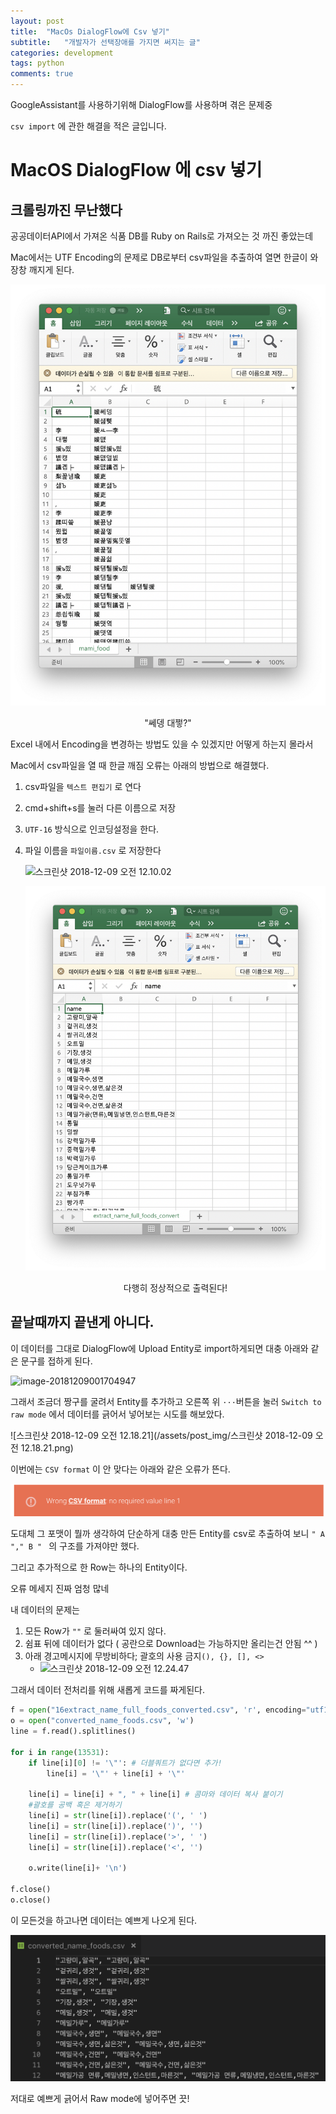 ```yaml
---
layout: post
title:  "MacOs DialogFlow에 Csv 넣기"
subtitle:   "개발자가 선택장애를 가지면 써지는 글"
categories: development
tags: python
comments: true
---
```


GoogleAssistant를 사용하기위해 DialogFlow를 사용하며 겪은 문제중 

`csv import` 에 관한 해결을 적은 글입니다.



# MacOS DialogFlow 에 csv 넣기
## 크롤링까진 무난했다

공공데이터API에서 가져온 식품 DB를 Ruby on Rails로 가져오는 것 까진 좋았는데

Mac에서는 UTF Encoding의 문제로 DB로부터 csv파일을 추출하여 열면 한글이 와장창 깨지게 된다.

![image-20181209001235334](/assets/post_img/image-20181209001235334.png)

<center>"쎄뎅 대쩧?"</center>



Excel 내에서 Encoding을 변경하는 방법도 있을 수 있겠지만 어떻게 하는지 몰라서

Mac에서 csv파일을 열 때 한글 깨짐 오류는 아래의 방법으로 해결했다.

1. csv파일을 `텍스트 편집기` 로 연다

2. cmd+shift+s를 눌러 다른 이름으로 저장

3. `UTF-16` 방식으로 인코딩설정을 한다.

4. 파일 이름을 `파일이름.csv` 로 저장한다

   ![스크린샷 2018-12-09 오전 12.10.02](/assets/post_img/%E1%84%89%E1%85%B3%E1%84%8F%E1%85%B3%E1%84%85%E1%85%B5%E1%86%AB%E1%84%89%E1%85%A3%E1%86%BA%202018-12-09%20%E1%84%8B%E1%85%A9%E1%84%8C%E1%85%A5%E1%86%AB%2012.10.02.png)

   ![image-20181209001421956](/assets/post_img/image-20181209001421956.png)

   <center>다행히 정상적으로 출력된다!</center>



## 끝날때까지 끝낸게 아니다.

이 데이터를 그대로 DialogFlow에 Upload Entity로 import하게되면 대충 아래와 같은 문구를 접하게 된다.

![image-20181209001704947](/assets/post_img/image-20181209001704947.png)

그래서 조금더 짱구를 굴려서 Entity를 추가하고 오른쪽 위 `···`버튼을 눌러 `Switch to raw mode` 에서 데이터를 긁어서 넣어보는 시도를 해보았다.

![스크린샷 2018-12-09 오전 12.18.21](/assets/post_img/스크린샷 2018-12-09 오전 12.18.21.png)

이번에는 `CSV format` 이 안 맞다는 아래와 같은 오류가 뜬다.

![image-20181209002016894](/assets/post_img/image-20181209002016894.png)

도대체 그 포맷이 뭘까 생각하여 단순하게 대충 만든 Entity를 csv로 추출하여 보니 `" A "," B " ` 의 구조를 가져야만 했다.

그리고 추가적으로 한 Row는 하나의 Entity이다.

오류 메세지 진짜 엄청 많네

내 데이터의 문제는 

1. 모든 Row가 `""` 로 둘러싸여 있지 않다.
2. 쉼표 뒤에 데이터가 없다 ( 공란으로 Download는 가능하지만 올리는건 안됨 ^^ )
3. 아래 경고메시지에 무방비하다; 괄호의 사용 금지`(), {}, [], <>`
   - ![스크린샷 2018-12-09 오전 12.24.47](/assets/post_img/%E1%84%89%E1%85%B3%E1%84%8F%E1%85%B3%E1%84%85%E1%85%B5%E1%86%AB%E1%84%89%E1%85%A3%E1%86%BA%202018-12-09%20%E1%84%8B%E1%85%A9%E1%84%8C%E1%85%A5%E1%86%AB%2012.24.47.png)

그래서 데이터 전처리를 위해 새롭게 코드를 짜게된다.

```python
f = open("16extract_name_full_foods_converted.csv", 'r', encoding="utf16", errors='ignore')
o = open("converted_name_foods.csv", 'w')
line = f.read().splitlines()

for i in range(13531):
	if line[i][0] != '\"': # 더블쿼트가 없다면 추가!
		line[i] = '\"' + line[i] + '\"'
	
	line[i] = line[i] + ", " + line[i] # 콤마와 데이터 복사 붙이기
	#괄호를 공백 혹은 제거하기
	line[i] = str(line[i]).replace('(', ' ')
	line[i] = str(line[i]).replace(')', '')
	line[i] = str(line[i]).replace('>', ' ')
	line[i] = str(line[i]).replace('<', '')

	o.write(line[i]+ '\n')

f.close()
o.close()
```

이 모든것을 하고나면 데이터는 예쁘게 나오게 된다.

![image-20181209003431221](/assets/post_img/image-20181209003431221.png)

저대로 예쁘게 긁어서 Raw mode에 넣어주면 끗!